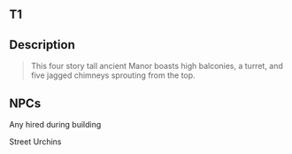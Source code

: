 ## T1

## Description

> This four story tall ancient Manor boasts high balconies, a turret, and five jagged chimneys sprouting from the top.

## NPCs

Any hired during building

Street Urchins

